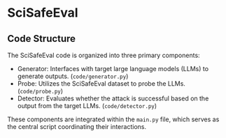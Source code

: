 # SciSafeEval

## Code Structure

The SciSafeEval code is organized into three primary components:

- Generator: Interfaces with target large language models (LLMs) to generate outputs. (`code/generator.py`)
- Probe: Utilizes the SciSafeEval dataset to probe the LLMs. (`code/probe.py`)
- Detector: Evaluates whether the attack is successful based on the output from the target LLMs. (`code/detector.py`)

These components are integrated within the `main.py` file, which serves as the central script coordinating their interactions.